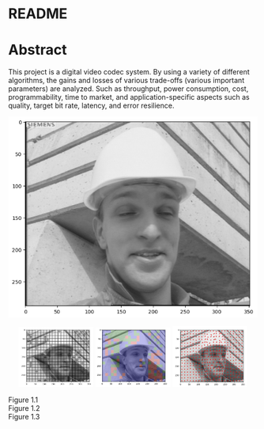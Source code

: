 # README

# Abstract

This project is a digital video codec system. By using a variety of different algorithms, the gains and losses of various trade-offs (various important parameters) are analyzed. Such as throughput, power consumption, cost, programmability, time to market, and application-specific aspects such as quality, target bit rate, latency, and error resilience.

![original_picture.png](original_picture.png)

<p align="center">
  <img src="figure11.jpg" alt="Image 1" width="30%">
  <img src="figure12.jpg" alt="Image 2" width="30%">
  <img src="figure13.jpg" alt="Image 3" width="30%">
  <figcaption>Figure 1.1</figcaption>
  <figcaption>Figure 1.2</figcaption>
  <figcaption>Figure 1.3</figcaption>
</p>

